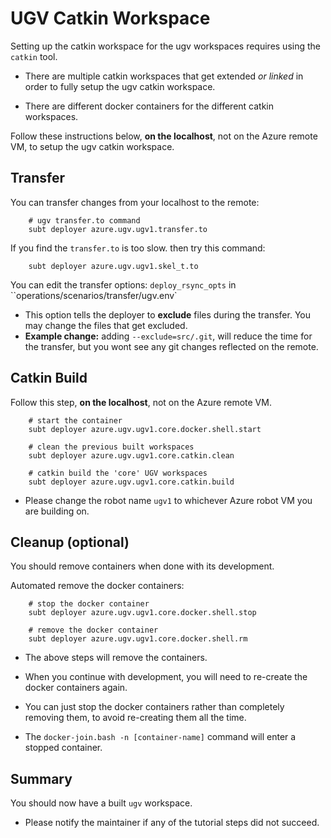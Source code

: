 # UGV Catkin Workspace

Setting up the catkin workspace for the ugv workspaces requires using the `catkin` tool.

- There are multiple catkin workspaces that get extended *or linked* in order to fully setup the ugv catkin workspace.

- There are different docker containers for the different catkin workspaces.

Follow these instructions below, **on the localhost**, not on the Azure remote VM, to setup the ugv catkin workspace.

## Transfer

You can transfer changes from your localhost to the remote:

        # ugv transfer.to command
        subt deployer azure.ugv.ugv1.transfer.to

If you find the `transfer.to` is too slow. then try this command:

        subt deployer azure.ugv.ugv1.skel_t.to

You can edit the transfer options: `deploy_rsync_opts` in ``operations/scenarios/transfer/ugv.env`

- This option tells the deployer to **exclude** files during the transfer. You may change the files that get excluded.
- **Example change:** adding `--exclude=src/.git`, will reduce the time for the transfer, but you wont see any git changes reflected on the remote.

## Catkin Build

Follow this step, **on the localhost**, not on the Azure remote VM.

        # start the container
        subt deployer azure.ugv.ugv1.core.docker.shell.start

        # clean the previous built workspaces
        subt deployer azure.ugv.ugv1.core.catkin.clean

        # catkin build the 'core' UGV workspaces
        subt deployer azure.ugv.ugv1.core.catkin.build

- Please change the robot name `ugv1` to whichever Azure robot VM you are building on.

## Cleanup (optional)

You should remove containers when done with its development.

Automated remove the docker containers:

        # stop the docker container
        subt deployer azure.ugv.ugv1.core.docker.shell.stop

        # remove the docker container
        subt deployer azure.ugv.ugv1.core.docker.shell.rm

- The above steps will remove the containers.

- When you continue with development, you will need to re-create the docker containers again.

- You can just stop the docker containers rather than completely removing them, to avoid re-creating them all the time.

- The `docker-join.bash -n [container-name]` command will enter a stopped container.

## Summary

You should now have a built `ugv` workspace.

- Please notify the maintainer if any of the tutorial steps did not succeed.

